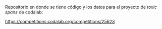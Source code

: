 Repositorio en donde se tiene código y los datos para el proyecto de _toxic spans_ de codalab:

https://competitions.codalab.org/competitions/25623
